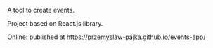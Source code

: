 A tool to create events.

Project based on React.js library.

Online: published at https://przemyslaw-pajka.github.io/events-app/

